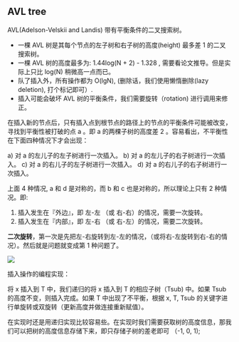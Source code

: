## AVL tree

AVL(Adelson-Velskii and Landis) 带有平衡条件的二叉搜索树。

- 一棵 AVL 树是其每个节点的左子树和右子树的高度(height) 最多差 1 的二叉搜索树。
- 一棵 AVL 树的高度最多为: 1.44log(N + 2) - 1.328 , 需要看论文推导。但是实际上只比 log(N) 稍微高一点而已。
- 队了插入外，所有操作都为 O(lgN), (删除话，我们使用懒惰删除(lazy deletion), 打个标记即可）.
- 插入可能会破坏 AVL 树的平衡条件，我们需要旋转（rotation) 进行调用来修正。

在插入新的节点后，只有插入点到根节点的路径上的节点的平衡条件可能被改变，寻找到平衡性被打破的点 a 。即 a 的两棵子树的高度差 2 。容易看出，不平衡性在下面四种情况下才会出现：

a) 对 a 的左儿子的左子树进行一次插入。
b) 对 a 的左儿子的右子树进行一次插入。
c) 对 a 的右儿子的左子树进行一次插入。
d) 对 a 的右儿子的右子树进行一次插入。

上面 4 种情况, a 和 d 是对称的，而 b 和 c 也是对称的，所以理论上只有 2 种情况。即:

1. 插入发生在『外边』，即 左-左 （或 右-右）的情况，需要一次旋转。
2. 插入发生在『内部』，即 左-右 （或 右-左）的情况，需要二次旋转。

**二次旋转**，第一次是先把左-右旋转到左-左的情况，（或将右-左旋转到右-右的情况）。然后就是问题就变成第 1 种问题了。

<img src="https://s3.amazonaws.com/hr-challenge-images/0/1436854305-b167cc766c-AVL_Tree_Rebalancing.svg.png" />

插入操作的编程实现：

将 x 插入到 T 中，我们递归的将 x 插入到 T 的相应子树（Tsub) 中。如果 Tsub 的高度不变，则插入完成。如果 T 中出现了不平衡，根据 x, T, Tsub 的关键字进行单旋转或双旋转（更新高度并做连接重新赋值）。

在实现时还是用递归实现比较容易些。在实现时我们需要获取树的高度信息，那我们可以把树的高度信息存储下来，即只存储子树的差老即可 （-1, 0, 1);
